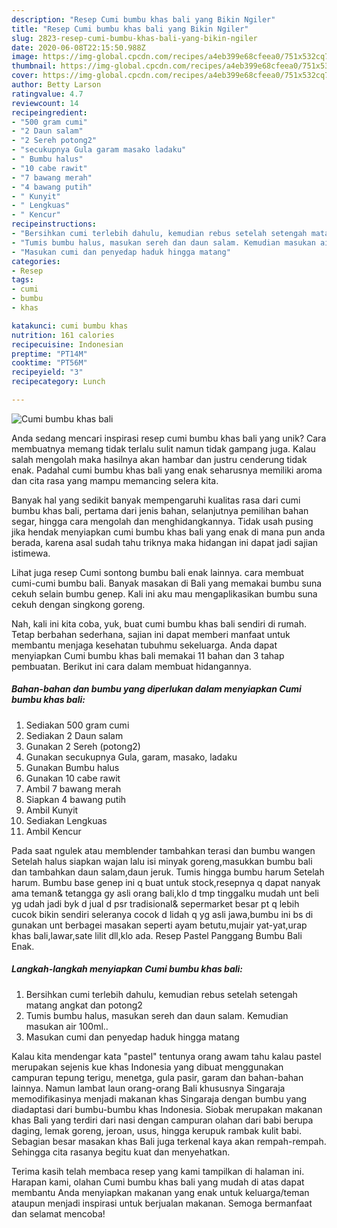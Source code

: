 ```yaml
---
description: "Resep Cumi bumbu khas bali yang Bikin Ngiler"
title: "Resep Cumi bumbu khas bali yang Bikin Ngiler"
slug: 2823-resep-cumi-bumbu-khas-bali-yang-bikin-ngiler
date: 2020-06-08T22:15:50.988Z
image: https://img-global.cpcdn.com/recipes/a4eb399e68cfeea0/751x532cq70/cumi-bumbu-khas-bali-foto-resep-utama.jpg
thumbnail: https://img-global.cpcdn.com/recipes/a4eb399e68cfeea0/751x532cq70/cumi-bumbu-khas-bali-foto-resep-utama.jpg
cover: https://img-global.cpcdn.com/recipes/a4eb399e68cfeea0/751x532cq70/cumi-bumbu-khas-bali-foto-resep-utama.jpg
author: Betty Larson
ratingvalue: 4.7
reviewcount: 14
recipeingredient:
- "500 gram cumi"
- "2 Daun salam"
- "2 Sereh potong2"
- "secukupnya Gula garam masako ladaku"
- " Bumbu halus"
- "10 cabe rawit"
- "7 bawang merah"
- "4 bawang putih"
- " Kunyit"
- " Lengkuas"
- " Kencur"
recipeinstructions:
- "Bersihkan cumi terlebih dahulu, kemudian rebus setelah setengah matang angkat dan potong2"
- "Tumis bumbu halus, masukan sereh dan daun salam. Kemudian masukan air 100ml.."
- "Masukan cumi dan penyedap haduk hingga matang"
categories:
- Resep
tags:
- cumi
- bumbu
- khas

katakunci: cumi bumbu khas 
nutrition: 161 calories
recipecuisine: Indonesian
preptime: "PT14M"
cooktime: "PT56M"
recipeyield: "3"
recipecategory: Lunch

---
```



![Cumi bumbu khas bali](https://img-global.cpcdn.com/recipes/a4eb399e68cfeea0/751x532cq70/cumi-bumbu-khas-bali-foto-resep-utama.jpg)

Anda sedang mencari inspirasi resep cumi bumbu khas bali yang unik? Cara membuatnya memang tidak terlalu sulit namun tidak gampang juga. Kalau salah mengolah maka hasilnya akan hambar dan justru cenderung tidak enak. Padahal cumi bumbu khas bali yang enak seharusnya memiliki aroma dan cita rasa yang mampu memancing selera kita.

Banyak hal yang sedikit banyak mempengaruhi kualitas rasa dari cumi bumbu khas bali, pertama dari jenis bahan, selanjutnya pemilihan bahan segar, hingga cara mengolah dan menghidangkannya. Tidak usah pusing jika hendak menyiapkan cumi bumbu khas bali yang enak di mana pun anda berada, karena asal sudah tahu triknya maka hidangan ini dapat jadi sajian istimewa.

Lihat juga resep Cumi sontong bumbu bali enak lainnya. cara membuat cumi-cumi bumbu bali. Banyak masakan di Bali yang memakai bumbu suna cekuh selain bumbu genep. Kali ini aku mau mengaplikasikan bumbu suna cekuh dengan singkong goreng.


Nah, kali ini kita coba, yuk, buat cumi bumbu khas bali sendiri di rumah. Tetap berbahan sederhana, sajian ini dapat memberi manfaat untuk membantu menjaga kesehatan tubuhmu sekeluarga. Anda dapat menyiapkan Cumi bumbu khas bali memakai 11 bahan dan 3 tahap pembuatan. Berikut ini cara dalam membuat hidangannya.

<!--inarticleads1-->

##### Bahan-bahan dan bumbu yang diperlukan dalam menyiapkan Cumi bumbu khas bali:

1. Sediakan 500 gram cumi
1. Sediakan 2 Daun salam
1. Gunakan 2 Sereh (potong2)
1. Gunakan secukupnya Gula, garam, masako, ladaku
1. Gunakan  Bumbu halus
1. Gunakan 10 cabe rawit
1. Ambil 7 bawang merah
1. Siapkan 4 bawang putih
1. Ambil  Kunyit
1. Sediakan  Lengkuas
1. Ambil  Kencur


Pada saat ngulek atau memblender tambahkan terasi dan bumbu wangen Setelah halus siapkan wajan lalu isi minyak goreng,masukkan bumbu bali dan tambahkan daun salam,daun jeruk. Tumis hingga bumbu harum Setelah harum. Bumbu base genep ini q buat untuk stock,resepnya q dapat nanyak ama teman&amp; tetangga gy asli orang bali,klo d tmp tinggalku mudah unt beli yg udah jadi byk d jual d psr tradisional&amp; sepermarket besar pt q lebih cucok bikin sendiri seleranya cocok d lidah q yg asli jawa,bumbu ini bs di gunakan unt berbagei masakan seperti ayam betutu,mujair yat-yat,urap khas bali,lawar,sate lilit dll,klo ada. Resep Pastel Panggang Bumbu Bali Enak. 

<!--inarticleads2-->

##### Langkah-langkah menyiapkan Cumi bumbu khas bali:

1. Bersihkan cumi terlebih dahulu, kemudian rebus setelah setengah matang angkat dan potong2
1. Tumis bumbu halus, masukan sereh dan daun salam. Kemudian masukan air 100ml..
1. Masukan cumi dan penyedap haduk hingga matang


Kalau kita mendengar kata &#34;pastel&#34; tentunya orang awam tahu kalau pastel merupakan sejenis kue khas Indonesia yang dibuat menggunakan campuran tepung terigu, menetga, gula pasir, garam dan bahan-bahan lainnya. Namun lambat laun orang-orang Bali khususnya Singaraja memodifikasinya menjadi makanan khas Singaraja dengan bumbu yang diadaptasi dari bumbu-bumbu khas Indonesia. Siobak merupakan makanan khas Bali yang terdiri dari nasi dengan campuran olahan dari babi berupa daging, lemak goreng, jeroan, usus, hingga kerupuk rambak kulit babi. Sebagian besar masakan khas Bali juga terkenal kaya akan rempah-rempah. Sehingga cita rasanya begitu kuat dan menyehatkan. 

Terima kasih telah membaca resep yang kami tampilkan di halaman ini. Harapan kami, olahan Cumi bumbu khas bali yang mudah di atas dapat membantu Anda menyiapkan makanan yang enak untuk keluarga/teman ataupun menjadi inspirasi untuk berjualan makanan. Semoga bermanfaat dan selamat mencoba!
